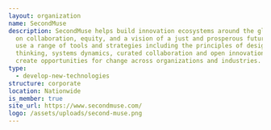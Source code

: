 ```yaml
---
layout: organization
name: SecondMuse
description: SecondMuse helps build innovation ecosystems around the globe based
  on collaboration, equity, and a vision of a just and prosperous future. They
  use a range of tools and strategies including the principles of design
  thinking, systems dynamics, curated collaboration and open innovation to
  create opportunities for change across organizations and industries.
type:
  - develop-new-technologies
structure: corporate
location: Nationwide
is_member: true
site_url: https://www.secondmuse.com/
logo: /assets/uploads/second-muse.png
---
```


